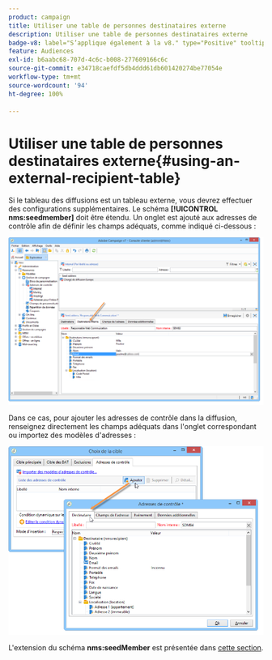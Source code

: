 ```yaml
---
product: campaign
title: Utiliser une table de personnes destinataires externe
description: Utiliser une table de personnes destinataires externe
badge-v8: label="S’applique également à la v8." type="Positive" tooltip="S’applique également à Campaign v8."
feature: Audiences
exl-id: b6aabc68-707d-4c6c-b008-277609166c6c
source-git-commit: e34718caefdf5db4ddd61db601420274be77054e
workflow-type: tm+mt
source-wordcount: '94'
ht-degree: 100%

---
```


# Utiliser une table de personnes destinataires externe{#using-an-external-recipient-table}



Si le tableau des diffusions est un tableau externe, vous devrez effectuer des configurations supplémentaires. Le schéma **[!UICONTROL nms:seedmember]** doit être étendu. Un onglet est ajouté aux adresses de contrôle afin de définir les champs adéquats, comme indiqué ci-dessous :

![](assets/s_ncs_user_seedlist_new_tab.png)

Dans ce cas, pour ajouter les adresses de contrôle dans la diffusion, renseignez directement les champs adéquats dans l&#39;onglet correspondant ou importez des modèles d&#39;adresses :

![](assets/s_ncs_user_seedlist_add_new_tab.png)

L&#39;extension du schéma **nms:seedMember** est présentée dans [cette section](../../configuration/using/seed-addresses.md).
